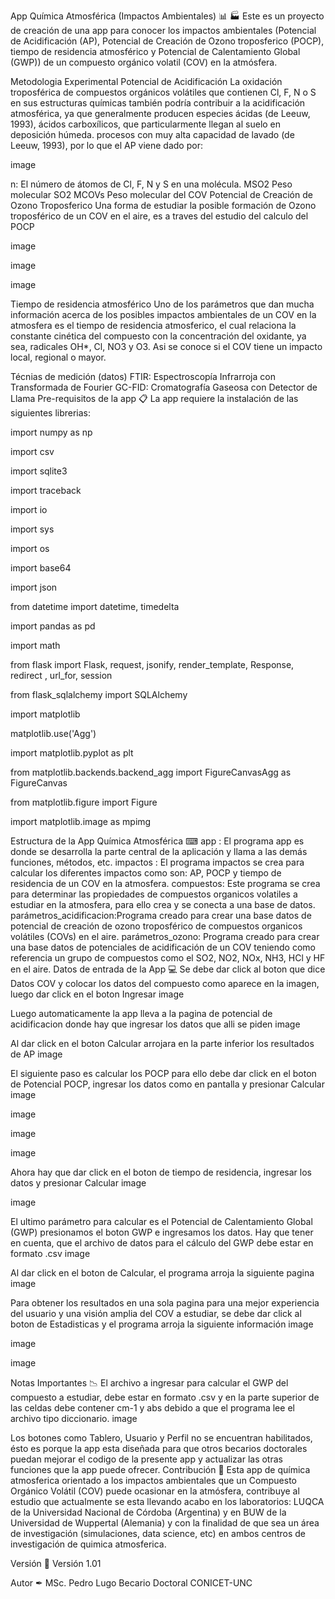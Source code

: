 App Química Atmosférica (Impactos Ambientales) 📊 🏭
Este es un proyecto de creación de una app para conocer los impactos ambientales (Potencial de Acidificación (AP), Potencial de Creación de Ozono troposferico (POCP), tiempo de residencia atmosférico y Potencial de Calentamiento Global (GWP)) de un compuesto orgánico volatil (COV) en la atmósfera.

Metodologia Experimental
Potencial de Acidificación
La oxidación troposférica de compuestos orgánicos volátiles que contienen Cl, F, N o S en sus estructuras químicas también podría contribuir a la acidificación atmosférica, ya que generalmente producen especies ácidas (de Leeuw, 1993), ácidos carboxílicos, que particularmente llegan al suelo en deposición húmeda. procesos con muy alta capacidad de lavado (de Leeuw, 1993), por lo que el AP viene dado por:

image

n: El número de átomos de Cl, F, N y S en una molécula.
MSO2 Peso molecular SO2
MCOVs Peso molecular del COV
Potencial de Creación de Ozono Troposferico
Una forma de estudiar la posible formación de Ozono troposférico de un COV en el aire, es a traves del estudio del calculo del POCP

image

image

image

Tiempo de residencia atmosférico
Uno de los parámetros que dan mucha información acerca de los posibles impactos ambientales de un COV en la atmosfera es el tiempo de residencia atmosferico, el cual relaciona la constante cinética del compuesto con la concentración del oxidante, ya sea, radicales OH*, Cl, NO3 y O3. Asi se conoce si el COV tiene un impacto local, regional o mayor.

Técnias de medición (datos)
FTIR: Espectroscopía Infrarroja con Transformada de Fourier
GC-FID: Cromatografía Gaseosa con Detector de Llama
Pre-requisitos de la app 📋
La app requiere la instalación de las siguientes librerias:

import numpy as np

import csv

import sqlite3

import traceback

import io

import sys

import os

import base64

import json

from datetime import datetime, timedelta

import pandas as pd

import math

from flask import Flask, request, jsonify, render_template, Response, redirect , url_for, session

from flask_sqlalchemy import SQLAlchemy

import matplotlib

matplotlib.use('Agg')

import matplotlib.pyplot as plt

from matplotlib.backends.backend_agg import FigureCanvasAgg as FigureCanvas

from matplotlib.figure import Figure

import matplotlib.image as mpimg

Estructura de la App Química Atmosférica ⌨
app : El programa app es donde se desarrolla la parte central de la aplicación y llama a las demás funciones, métodos, etc.
impactos : El programa impactos se crea para calcular los diferentes impactos como son: AP, POCP y tiempo de residencia de un COV en la atmosfera.
compuestos: Este programa se crea para determinar las propiedades de compuestos organicos volatiles a estudiar en la atmosfera, para ello crea y se conecta a una base de datos.
parámetros_acidificacion:Programa creado para crear una base datos de potencial de creación de ozono troposférico de compuestos organicos volátiles (COVs) en el aire.
parámetros_ozono: Programa creado para crear una base datos de potenciales de acidificación de un COV teniendo como referencia un grupo de compuestos como el SO2, NO2, NOx, NH3, HCl y HF en el aire.
Datos de entrada de la App 💻
Se debe dar click al boton que dice Datos COV y colocar los datos del compuesto como aparece en la imagen, luego dar click en el boton Ingresar
image

Luego automaticamente la app lleva a la pagina de potencial de acidificacion donde hay que ingresar los datos que alli se piden
image

Al dar click en el boton Calcular arrojara en la parte inferior los resultados de AP
image

El siguiente paso es calcular los POCP para ello debe dar click en el boton de Potencial POCP, ingresar los datos como en pantalla y presionar Calcular
image

image

image

image

Ahora hay que dar click en el boton de tiempo de residencia, ingresar los datos y presionar Calcular
image

image

El ultimo parámetro para calcular es el Potencial de Calentamiento Global (GWP) presionamos el boton GWP e ingresamos los datos. Hay que tener en cuenta, que el archivo de datos para el cálculo del GWP debe estar en formato .csv
image

Al dar click en el boton de Calcular, el programa arroja la siguiente pagina
image

Para obtener los resultados en una sola pagina para una mejor experiencia del usuario y una visión amplia del COV a estudiar, se debe dar click al boton de Estadisticas y el programa arroja la siguiente información
image

image

image

Notas Importantes 📉
El archivo a ingresar para calcular el GWP del compuesto a estudiar, debe estar en formato .csv y en la parte superior de las celdas debe contener cm-1 y abs debido a que el programa lee el archivo tipo diccionario.
image

Los botones como Tablero, Usuario y Perfil no se encuentran habilitados, ésto es porque la app esta diseñada para que otros becarios doctorales puedan mejorar el codigo de la presente app y actualizar las otras funciones que la app puede ofrecer.
Contribución 🚀
Esta app de química atmosferica orientado a los impactos ambientales que un Compuesto Orgánico Volátil (COV) puede ocasionar en la atmósfera, contribuye al estudio que actualmente se esta llevando acabo en los laboratorios: LUQCA de la Universidad Nacional de Córdoba (Argentina) y en BUW de la Universidad de Wuppertal (Alemania) y con la finalidad de que sea un área de investigación (simulaciones, data science, etc) en ambos centros de investigación de quimica atmosferica.

Versión 📌
Versión 1.01

Autor ✒
MSc. Pedro Lugo
Becario Doctoral CONICET-UNC
